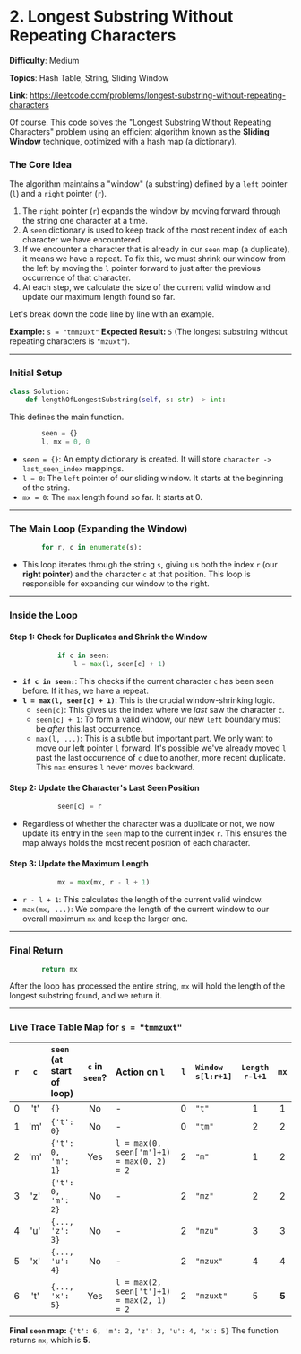 # 2. Longest Substring Without Repeating Characters

**Difficulty**: Medium

**Topics**: Hash Table, String, Sliding Window

**Link**: https://leetcode.com/problems/longest-substring-without-repeating-characters

Of course. This code solves the "Longest Substring Without Repeating Characters" problem using an efficient algorithm known as the **Sliding Window** technique, optimized with a hash map (a dictionary).

### The Core Idea

The algorithm maintains a "window" (a substring) defined by a `left` pointer (`l`) and a `right` pointer (`r`).

1.  The `right` pointer (`r`) expands the window by moving forward through the string one character at a time.
2.  A `seen` dictionary is used to keep track of the most recent index of each character we have encountered.
3.  If we encounter a character that is already in our `seen` map (a duplicate), it means we have a repeat. To fix this, we must shrink our window from the left by moving the `l` pointer forward to just after the previous occurrence of that character.
4.  At each step, we calculate the size of the current valid window and update our maximum length found so far.

Let's break down the code line by line with an example.

**Example:** `s = "tmmzuxt"`
**Expected Result:** `5` (The longest substring without repeating characters is `"mzuxt"`).

-----

### **Initial Setup**

```python
class Solution:
    def lengthOfLongestSubstring(self, s: str) -> int:
```

This defines the main function.

```python
        seen = {}
        l, mx = 0, 0
```

  * `seen = {}`: An empty dictionary is created. It will store `character -> last_seen_index` mappings.
  * `l = 0`: The `left` pointer of our sliding window. It starts at the beginning of the string.
  * `mx = 0`: The `max` length found so far. It starts at 0.

-----

### **The Main Loop (Expanding the Window)**

```python
        for r, c in enumerate(s):
```

  * This loop iterates through the string `s`, giving us both the index `r` (our **right pointer**) and the character `c` at that position. This loop is responsible for expanding our window to the right.

-----

### **Inside the Loop**

#### **Step 1: Check for Duplicates and Shrink the Window**

```python
            if c in seen:
                l = max(l, seen[c] + 1)
```

  * **`if c in seen:`**: This checks if the current character `c` has been seen before. If it has, we have a repeat.
  * **`l = max(l, seen[c] + 1)`**: This is the crucial window-shrinking logic.
      * `seen[c]`: This gives us the index where we *last* saw the character `c`.
      * `seen[c] + 1`: To form a valid window, our new `left` boundary must be *after* this last occurrence.
      * `max(l, ...)`: This is a subtle but important part. We only want to move our left pointer `l` forward. It's possible we've already moved `l` past the last occurrence of `c` due to another, more recent duplicate. This `max` ensures `l` never moves backward.

#### **Step 2: Update the Character's Last Seen Position**

```python
            seen[c] = r
```

  * Regardless of whether the character was a duplicate or not, we now update its entry in the `seen` map to the current index `r`. This ensures the map always holds the most recent position of each character.

#### **Step 3: Update the Maximum Length**

```python
            mx = max(mx, r - l + 1)
```

  * `r - l + 1`: This calculates the length of the current valid window.
  * `max(mx, ...)`: We compare the length of the current window to our overall maximum `mx` and keep the larger one.

-----

### **Final Return**

```python
        return mx
```

After the loop has processed the entire string, `mx` will hold the length of the longest substring found, and we return it.

-----

### **Live Trace Table Map for `s = "tmmzuxt"`**

| `r` | `c` | `seen` (at start of loop) | `c` in `seen`? | Action on `l` | `l` | `Window s[l:r+1]` | `Length r-l+1` | `mx` |
|:---:|:---:|:--- |:---:|:---|:---:|:---|:---:|:---:|
| 0 | 't' | `{}` | No | - | 0 | `"t"` | 1 | 1 |
| 1 | 'm' | `{'t': 0}` | No | - | 0 | `"tm"` | 2 | 2 |
| 2 | 'm' | `{'t': 0, 'm': 1}` | Yes | `l = max(0, seen['m']+1) = max(0, 2) = 2` | 2 | `"m"` | 1 | 2 |
| 3 | 'z' | `{'t': 0, 'm': 2}` | No | - | 2 | `"mz"` | 2 | 2 |
| 4 | 'u' | `{..., 'z': 3}` | No | - | 2 | `"mzu"` | 3 | 3 |
| 5 | 'x' | `{..., 'u': 4}` | No | - | 2 | `"mzux"` | 4 | 4 |
| 6 | 't' | `{..., 'x': 5}` | Yes | `l = max(2, seen['t']+1) = max(2, 1) = 2` | 2 | `"mzuxt"`| 5 | **5** |

**Final `seen` map:** `{'t': 6, 'm': 2, 'z': 3, 'u': 4, 'x': 5}`
The function returns `mx`, which is **5**.